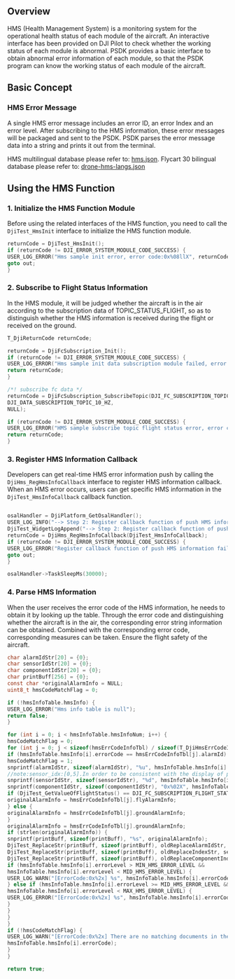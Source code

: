## Overview
HMS (Health Management System) is a monitoring system for the operational health status of each module of the aircraft. An interactive interface has been provided on DJI Pilot to check whether the working status of each module is abnormal. PSDK provides a basic interface to obtain abnormal error information of each module, so that the PSDK program can know the working status of each module of the aircraft.

## Basic Concept

### HMS Error Message
A single HMS error message includes an error ID, an error Index and an error level. After subscribing to the HMS information, these error messages will be packaged and sent to the PSDK. PSDK parses the error message data into a string and prints it out from the terminal.

HMS multilingual database please refer to: [hms.json](https://terra-1-g.djicdn.com/71a7d383e71a4fb8887a310eb746b47f/cloudapi/hms.json).
Flycart 30 bilingual database please refer to: [drone-hms-langs.json](https://terra-1-g.djicdn.com/fee90c2e03e04e8da67ea6f56365fc76/SDK%20%E6%96%87%E6%A1%A3/PSDK/PSDK%203.9/drone-hms-langs.json)

## Using the HMS Function
### 1. Initialize the HMS Function Module

Before using the related interfaces of the HMS function, you need to call the `DjiTest_HmsInit` interface to initialize the HMS function module.

```c
returnCode = DjiTest_HmsInit();
if (returnCode != DJI_ERROR_SYSTEM_MODULE_CODE_SUCCESS) {
USER_LOG_ERROR("Hms sample init error, error code:0x%08llX", returnCode);
goto out;
}
```

### 2. Subscribe to Flight Status Information

In the HMS module, it will be judged whether the aircraft is in the air according to the subscription data of TOPIC_STATUS_FLIGHT, so as to distinguish whether the HMS information is received during the flight or received on the ground.

```c
T_DjiReturnCode returnCode;

returnCode = DjiFcSubscription_Init();
if (returnCode != DJI_ERROR_SYSTEM_MODULE_CODE_SUCCESS) {
USER_LOG_ERROR("Hms sample init data subscription module failed, error code:0x%08llX", returnCode);
return returnCode;
}

/*! subscribe fc data */
returnCode = DjiFcSubscription_SubscribeTopic(DJI_FC_SUBSCRIPTION_TOPIC_STATUS_FLIGHT,
DJI_DATA_SUBSCRIPTION_TOPIC_10_HZ,
NULL);

if (returnCode != DJI_ERROR_SYSTEM_MODULE_CODE_SUCCESS) {
USER_LOG_ERROR("HMS sample subscribe topic flight status error, error code:0x%08llX", returnCode);
return returnCode;
}
```

### 3. Register HMS Information Callback

Developers can get real-time HMS error information push by calling the `DjiHms_RegHmsInfoCallback` interface to register HMS information callback. When an HMS error occurs, users can get specific HMS information in the `DjiTest_HmsInfoCallback` callback function.

```c

osalHandler = DjiPlatform_GetOsalHandler();
USER_LOG_INFO("--> Step 2: Register callback function of push HMS information");
DjiTest_WidgetLogAppend("--> Step 2: Register callback function of push HMS information");
returnCode = DjiHms_RegHmsInfoCallback(DjiTest_HmsInfoCallback);
if (returnCode != DJI_ERROR_SYSTEM_MODULE_CODE_SUCCESS) {
USER_LOG_ERROR("Register callback function of push HMS information failed, error code:0x%08llX", returnCode);
goto out;
}

osalHandler->TaskSleepMs(30000);
```

### 4. Parse HMS Information

When the user receives the error code of the HMS information, he needs to obtain it by looking up the table. Through the error code and distinguishing whether the aircraft is in the air, the corresponding error string information can be obtained. Combined with the corresponding error code, corresponding measures can be taken. Ensure the flight safety of the aircraft.

```c
char alarmIdStr[20] = {0};
char sensorIdStr[20] = {0};
char componentIdStr[20] = {0};
char printBuff[256] = {0};
const char *originalAlarmInfo = NULL;
uint8_t hmsCodeMatchFlag = 0;

if (!hmsInfoTable.hmsInfo) {
USER_LOG_ERROR("Hms info table is null");
return false;
}

for (int i = 0; i < hmsInfoTable.hmsInfoNum; i++) {
hmsCodeMatchFlag = 0;
for (int j = 0; j < sizeof(hmsErrCodeInfoTbl) / sizeof(T_DjiHmsErrCodeInfo); j++) {
if (hmsInfoTable.hmsInfo[i].errorCode == hmsErrCodeInfoTbl[j].alarmId) {
hmsCodeMatchFlag = 1;
snprintf(alarmIdStr, sizeof(alarmIdStr), "%u", hmsInfoTable.hmsInfo[i].errorCode);
//note:sensor_idx:[0,5].In order to be consistent with the display of pilot, add one.
snprintf(sensorIdStr, sizeof(sensorIdStr), "%d", hmsInfoTable.hmsInfo[i].componentIndex + 1);
snprintf(componentIdStr, sizeof(componentIdStr), "0x%02X", hmsInfoTable.hmsInfo[i].componentIndex + 1);
if (DjiTest_GetValueOfFlightStatus() == DJI_FC_SUBSCRIPTION_FLIGHT_STATUS_IN_AIR) {
originalAlarmInfo = hmsErrCodeInfoTbl[j].flyAlarmInfo;
} else {
originalAlarmInfo = hmsErrCodeInfoTbl[j].groundAlarmInfo;
}
originalAlarmInfo = hmsErrCodeInfoTbl[j].groundAlarmInfo;
if (strlen(originalAlarmInfo)) {
snprintf(printBuff, sizeof(printBuff), "%s", originalAlarmInfo);
DjiTest_ReplaceStr(printBuff, sizeof(printBuff), oldReplaceAlarmIdStr, alarmIdStr);
DjiTest_ReplaceStr(printBuff, sizeof(printBuff), oldReplaceIndexStr, sensorIdStr);
DjiTest_ReplaceStr(printBuff, sizeof(printBuff), oldReplaceComponentIndexStr, componentIdStr);
if (hmsInfoTable.hmsInfo[i].errorLevel > MIN_HMS_ERROR_LEVEL &&
hmsInfoTable.hmsInfo[i].errorLevel < MID_HMS_ERROR_LEVEL) {
USER_LOG_WARN("[ErrorCode:0x%2x] %s", hmsInfoTable.hmsInfo[i].errorCode, printBuff);
} else if (hmsInfoTable.hmsInfo[i].errorLevel >= MID_HMS_ERROR_LEVEL &&
hmsInfoTable.hmsInfo[i].errorLevel < MAX_HMS_ERROR_LEVEL) {
USER_LOG_ERROR("[ErrorCode:0x%2x] %s", hmsInfoTable.hmsInfo[i].errorCode, printBuff);
}
}
}
}
if (!hmsCodeMatchFlag) {
USER_LOG_WARN("[ErrorCode:0x%2x] There are no matching documents in the current hmsErrCodeInfoTbl for now.",
hmsInfoTable.hmsInfo[i].errorCode);
}
}

return true;
```
